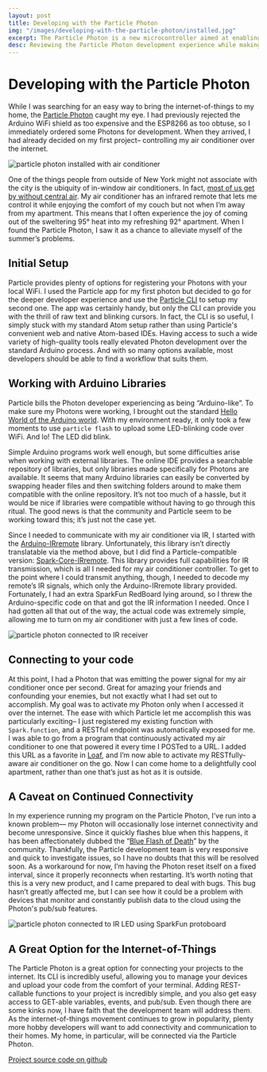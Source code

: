 ```yaml
---
layout: post
title: Developing with the Particle Photon
img: "/images/developing-with-the-particle-photon/installed.jpg"
excerpt: The Particle Photon is a new microcontroller aimed at enabling easy development for the internet-of-things.  Here I talk about the development experience and put together an internet-activated remote for my air conditioner.
desc: Reviewing the Particle Photon development experience while making an internet-controlled air conditioner
---
```


# Developing with the Particle Photon

While I was searching for an easy way to bring the internet-of-things to my home, the [Particle Photon](https://www.particle.io/) caught my eye.  I had previously rejected the Arduino WiFi shield as too expensive and the ESP8266 as too obtuse, so I immediately ordered some Photons for development.  When they arrived, I had already decided on my first project– controlling my air conditioner over the internet.

![particle photon installed with air conditioner](/images/developing-with-the-particle-photon/installed.jpg)

One of the things people from outside of New York might not associate with the city is the ubiquity of in-window air conditioners.  In fact, [most of us get by without central air](http://www.eia.gov/consumption/residential/reports/2009/air-conditioning.cfm).  My air conditioner has an infrared remote that lets me control it while enjoying the comfort of my couch but not when I’m away from my apartment. This means that I often experience the joy of coming out of the sweltering 95° heat into my refreshing 92° apartment.  When I found the Particle Photon, I saw it as a chance to alleviate myself of the summer’s problems.

## Initial Setup

Particle provides plenty of options for registering your Photons with your local WiFi.  I used the Particle app for my first photon but decided to go for the deeper developer experience and use the [Particle CLI](https://github.com/spark/particle-cli) to setup my second one.  The app was certainly handy, but only the CLI can provide you with the thrill of raw text and blinking cursors.  In fact, the CLI is so useful, I simply stuck with my standard Atom setup rather than using Particle's convenient web and native Atom-based IDEs.  Having access to such a wide variety of high-quality tools really elevated Photon development over the standard Arduino process. And with so many options available, most developers should be able to find a workflow that suits them.

## Working with Arduino Libraries

Particle bills the Photon developer experiencing as being “Arduino-like”.  To make sure my Photons were working, I brought out the standard [Hello World of the Arduino world](https://www.arduino.cc/en/Tutorial/Blink?from=Tutorial.BlinkingLED).  With my environment ready, it only took a few moments to use `particle flash` to upload some LED-blinking code over WiFi.  And lo! The LED did blink.

Simple Arduino programs work well enough, but some difficulties arise when working with external libraries.  The online IDE provides a searchable repository of libraries, but only libraries made specifically for Photons are available.  It seems that many Arduino libraries can easily be converted by swapping header files and then switching folders around to make them compatible with the online repository.  It’s not too much of a hassle, but it would be nice if libraries were compatible without having to go through this ritual.  The good news is that the community and Particle seem to be working toward this; it’s just not the case yet.

Since I needed to communicate with my air conditioner via IR, I started with the [Arduino-IRremote](https://github.com/shirriff/Arduino-IRremote) library.  Unfortunately, this library isn’t directly translatable via the method above, but I did find a Particle-compatible version: [Spark-Core-IRremote](https://github.com/qwertzguy/Spark-Core-IRremote).  This library provides full capabilities for IR transmission, which is all I needed for my air conditioner controller.  To get to the point where I could transmit anything, though, I needed to decode my remote’s IR signals, which only the Arduino-IRremote library provided.  Fortunately, I had an extra SparkFun RedBoard lying around, so I threw the Arduino-specific code on that and got the IR information I needed. Once I had gotten all that out of the way,  the actual code was extremely simple, allowing me to turn on my air conditioner with just a few lines of code.

![particle photon connected to IR receiver](/images/developing-with-the-particle-photon/receiver.jpg)

## Connecting to your code

At this point, I had a Photon that was emitting the power signal for my air conditioner once per second.  Great for amazing your friends and confounding your enemies, but not exactly what I had set out to accomplish. My goal was to activate my Photon only when I accessed it over the internet.  The ease with which Particle let me accomplish this was particularly exciting– I just registered my existing function with `Spark.function`, and a RESTful endpoint was automatically exposed for me. I was able to go from a program that continuously activated my air conditioner to one that powered it every time I POSTed to a URL.  I added this URL as a favorite in [Loaf](https://itunes.apple.com/us/app/loaf-mobile-rest-client/id605806185?mt=8 "Loaf Rest Client"), and I’m now able to activate my RESTfully-aware air conditioner on the go.  Now I can come home to a delightfully cool apartment, rather than one that’s just as hot as it is outside.

## A Caveat on Continued Connectivity

In my experience running my program on the Particle Photon, I’ve run into a known problem— my Photon will occasionally lose internet connectivity and become unresponsive.  Since it quickly flashes blue when this happens, it has been affectionately dubbed the “[Blue Flash of Death](https://github.com/spark/firmware/issues/144)” by the community.  Thankfully, the Particle development team is very responsive and quick to investigate issues, so I have no doubts that this will be resolved soon. As a workaround for now, I’m having the Photon reset itself on a fixed interval, since it properly reconnects when restarting. It’s worth noting that this is a very new product, and I came prepared to deal with bugs.  This bug hasn’t greatly affected me, but I can see how it could be a problem with devices that monitor and constantly publish data to the cloud using the Photon's pub/sub features.

![particle photon connected to IR LED using SparkFun protoboard](/images/developing-with-the-particle-photon/transmitter.jpg)

## A Great Option for the Internet-of-Things

The Particle Photon is a great option for connecting your projects to the internet.  Its CLI is incredibly useful, allowing you to manage your devices and upload your code from the comfort of your terminal.  Adding REST-callable functions to your project is incredibly simple, and you also get easy access to GET-able variables, events, and pub/sub.   Even though there are some kinks now, I have faith that the development team will address them. As the internet-of-things movement continues to grow in popularity, plenty more hobby developers will want to add connectivity and communication to their homes.  My home, in particular, will be connected via the Particle Photon.

[Project source code on github](https://github.com/cmaher/ac_control)
